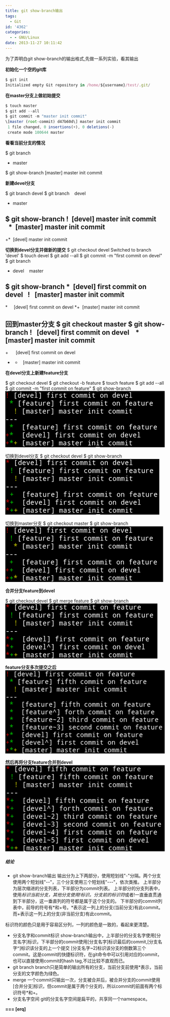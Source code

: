```yaml
---
title: git show-branch输出
tags:
  - Git
id: '4362'
categories:
  - - GNU/Linux
date: 2013-11-27 10:11:42
---
```



<!-- more -->
为了弄明白git show-branch的输出格式,先做一系列实验，看其输出

**初始化一个空的git库**

```js
$ git init
Initialized empty Git repository in /home/${username}/test/.git/
```

**在master分支上做初始提交**

```js
$ touch master
$ git add --all
$ git commit -m "master init commit"
\[master (root-commit) d47b60d\] master init commit
 1 file changed, 0 insertions(+), 0 deletions(-)
 create mode 100644 master
```

**看看当前分支的情况**

$ git branch
* master

$ git show-branch
\[master\] master init commit

**新建devel分支**

$ git branch devel
$ git branch
   devel
* master

$ git show-branch
!  \[devel\] master init commit
  *  \[master\] master init commit
--
+*  \[devel\] master init commit

**切换到devel分支并做新的提交**
$ git checkout devel 
Switched to branch 'devel'
$ touch devel
$ git add --all
$ git commit -m "first commit on devel"
$ git branch
* devel
   master

$ git show-branch
*  \[devel\] first commit on devel
  !   \[master\] master init commit
--
*     \[devel\] first commit on devel
*+  \[master\] master init commit

**回到master分支**
$ git checkout master
$ git show-branch
!   \[devel\] first commit on devel
   *    \[master\] master init commit
--
+      \[devel\] first commit on devel
+ *   \[master\] master init commit

**在devel分支上新建feature分支**

$ git checkout devel
$ git checkout -b feature
$ touch feature
$ git add --all
$ git commit -m "first commit on feature"
$ git show-branch
![show_branch_on_feature](/downloads/show_branch_on_feature.png)

切换到devel分支
$ git checkout devel
$ git show-branch
![show_branch_on_devel](/downloads/show_branch_on_devel.png)

切换到master分支
$ git checkout master
$ git show-branch
![show_branch_on_master](/downloads/show_branch_on_master.png)

**合并分支feature到devel**

$ git checkout devel
$ git merge feature
$ git show-branch
![show_branch_on_devel_merged_feature](/downloads/show_branch_on_devel_merged_feature.png)

**feature分支多次提交之后**
![multiple_commit](/downloads/multiple_commit.png)

**然后再将分支feature合并到devel**
![merge](/downloads/merge.png)

##### 结论

*   git show-branch输出
输出分为上下两部分，使用短划线"-"分隔。两个分支使用两个短划线"--"，三个分支使用三个短划线"---"，依次类推。
上半部分为层次缩进的分支列表，下半部分为commit列表。
上半部分的分支列表中，使用*标识当前分支，其他分支使用!标识。分支前的标识符*或者!一直垂直贯通到下半部分，这一垂直列的符号都是属于这个分支的。
下半部分的commit列表中，前导的符号有*和+号。*表示这一列上的分支(当前分支)有此commit。而+表示这一列上的分支(非当前分支)有此commit。

标识符的颜色只是用于容易区分列，一列的颜色是一致的，看起来更清楚。
*   分支名字和commit标识
show-branch输出中，上半部分的分支名字使用\[分支名字\]标识，下半部分的commit使用\[分支名字\]标识最后的commit,\[分支名字^\]标识该分支的上一个提交
\[分支名字~2\]标识该分支的倒数第三个commit。这是commit的快捷标识符，在git命令中可以引用对应的commit，也可以直接使用commit的hash tag,不过比较不直观而已。
*   git branch
branch只是简单的输出所有的分支，当前分支前使用*表示，当前分支的文字颜色为绿色。
*   merge
一个commit只输出一次，分支被合并后，被合并分支的commit使用\[合并分支\]标识，但commit是属于两个分支的，所以commit的前面有两个标识符号*和+。
*   分支名字空间
git的分支名字空间是扁平的，共享同一个namespace。

**\===
\[erq\]**
